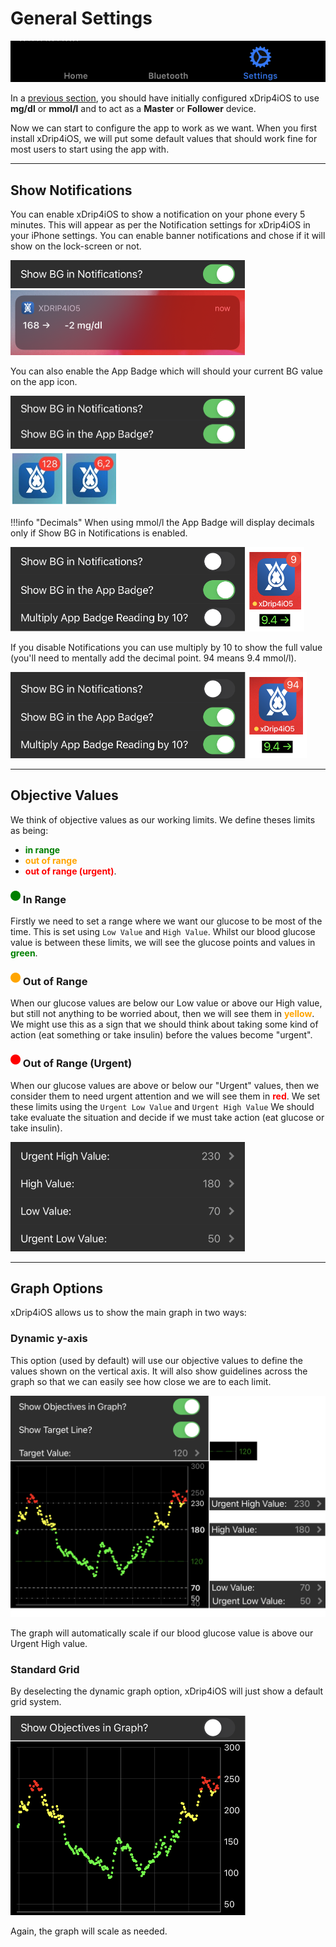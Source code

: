 # General Settings

<img src="../img/Settings.png" style="zoom:75%;" />

In a [previous section](../connect/index.md), you should have initially configured xDrip4iOS to use **mg/dl** or **mmol/l** and to act as a **Master** or **Follower** device.

Now we can start to configure the app to work as we want. When you first install xDrip4iOS, we will put some default values that should work fine for most users to start using the app with.
___
## Show Notifications

You can enable xDrip4iOS to show a notification on your phone every 5 minutes. This will appear as per the Notification settings for xDrip4iOS in your iPhone settings. You can enable banner notifications and chose if it will show on the lock-screen or not.

<img src="SettingsNotification.png" style="zoom:50%;" />

<img src="Notification.png" style="zoom:50%;" />

You can also enable the App Badge which will should your current BG value on the app icon.

<img src="SettingsNotifBadge.png" style="zoom:50%;" />

<img src="Badge.png" style="zoom:54%;" />

!!!info "Decimals"
    When using mmol/l the App Badge will display decimals only if Show BG in Notifications is enabled.

<img src="SettingsBadge.png" style="zoom:50%;" />

If you disable Notifications you can use multiply by 10 to show the full value (you'll need to mentally add the decimal point. 94 means 9.4 mmol/l).

<img src="SettingsBadge10.png" style="zoom:50%;" />

</br>

___
## Objective Values

We think of objective values as our working limits. We define theses limits as being:

- <span style="color:green">**in range**</span>
- <span style="color:orange">**out of range**</span>
- <span style="color:red">**out of range (urgent)**</span>.

### ![](./../img/circle_green.png) In Range

Firstly we need to set a range where we want our glucose to be most of the time. This is set using ``Low Value`` and ``High Value``. Whilst our blood glucose value is between these limits, we will see the glucose points and values in <span style="color:green">**green**</span>.

### ![](./../img/circle_yellow.png) Out of Range

When our glucose values are below our Low value or above our High value, but still not anything to be worried about, then we will see them in <span style="color:orange">**yellow**</span>. We might use this as a sign that we should think about taking some kind of action (eat something or take insulin) before the values become "urgent".

### ![](./../img/circle_red.png) Out of Range (Urgent)

When our glucose values are above or below our "Urgent" values, then we consider them to need urgent attention and we will see them in <span style="color:red">**red**</span>. We set these limits using the ``Urgent Low Value`` and ``Urgent High Value`` We should take evaluate the situation and decide if we must take action (eat glucose or take insulin).

<img src="Values.png" style="zoom:50%;" />

</br>

___
## Graph Options

xDrip4iOS allows us to show the main graph in two ways:

### Dynamic y-axis

This option (used by default) will use our objective values to define the values shown on the vertical axis. It will also show guidelines across the graph so that we can easily see how close we are to each limit.

<img src="yDynamic.png" style="zoom:50%;" />

The graph will automatically scale if our blood glucose value is above our Urgent High value.

### Standard Grid

By deselecting the dynamic graph option, xDrip4iOS will just show a default grid system.

<img src="yStatic.png" style="zoom:50%;" />

Again, the graph will scale as needed.
